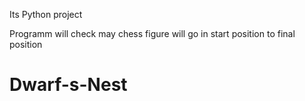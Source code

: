 Its Python project

Programm will check may chess figure will go in start position to final position
# Dwarf-s-Nest
